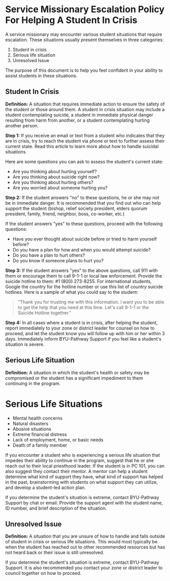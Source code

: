 # Service Missionary Escalation Policy For Helping A Student In Crisis

A service missionary may encounter various student situations that require escalation. These situations usually present themselves in three categories:

1. Student in crisis
2. Serious life situation
3. Unresolved Issue

The purpose of this document is to help you feel confident in your ability to assist students in these situations.

## Student In Crisis

**Definition:** A situation that requires immediate action to ensure the safety of the student or those around them. A student in crisis situation may include a student contemplating suicide, a student in immediate physical danger resulting from harm from another, or a student contemplating hurting another person.

**Step 1:** If you receive an email or text from a student who indicates that they are in crisis, try to reach the student via phone or text to further assess their current state. Read this article to learn more about how to handle suicidal situations.

Here are some questions you can ask to assess the student's current state:

- Are you thinking about hurting yourself?
- Are you thinking about suicide right now?
- Are you thinking about hurting others?
- Are you worried about someone hurting you?

**Step 2:** If the student answers "no" to these questions, he or she may not be in immediate danger. It is recommended that you find out who can help support the student (bishop, relief society president, elders quorum president, family, friend, neighbor, boss, co-worker, etc.)

If the student answers "yes" to these questions, proceed with the following questions:
- Have you ever thought about suicide before or tried to harm yourself before?
- Do you have a plan for how and when you would attempt suicide?
- Do you have a plan to hurt others?
- Do you know if someone plans to hurt you?

**Step 3:** If the student answers "yes" to the above questions, call 911 with them or encourage them to call 9-1-1 or local law enforcement. Provide the suicide hotline to them: #1 (800) 273-8255. For international students, Google the country for the hotline number or use this list of country suicide hotlines. Here is a sample of what you could say to the student:

> "Thank you for trusting me with this information. I want you to be able to get the help that you need at this time. Let's call 9-1-1 or the Suicide Hotline together."

**Step 4:** In all cases where a student is in crisis, after helping the student, report immediately to your zone or district leader for counsel on how to proceed, and let the student know you will follow up with him or her within 3 days. Immediately inform BYU-Pathway Support if you feel like a student's situation is severe.

## Serious Life Situation

**Definition:** A situation in which the student's health or safety may be compromised or the student has a significant impediment to them continuing in the program.

# Serious Life Situations

- Mental health concerns
- Natural disasters
- Abusive situations
- Extreme financial distress
- Lack of employment, home, or basic needs
- Death of a family member

If you encounter a student who is experiencing a serious life situation that impedes their ability to continue in the program, suggest that he or she reach out to their local priesthood leader. If the student is in PC 101, you can also suggest they contact their mentor. A mentor can help a student determine what kind of support they have, what kind of support has helped in the past, brainstorming with students on what support they can utilize, and develop a student-led action plan.

If you determine the student's situation is extreme, contact BYU-Pathway Support by chat or email. Provide the support agent with the student name, ID number, and brief description of the situation.

## Unresolved Issue

**Definition:** A situation that you are unsure of how to handle and falls outside of student in crisis or serious life situations. This would most typically be when the student has reached out to other recommended resources but has not heard back or their issue is still unresolved.

If you determine the student's situation is extreme, contact BYU-Pathway Support. It is also recommended you contact your zone or district leader to council together on how to proceed.

